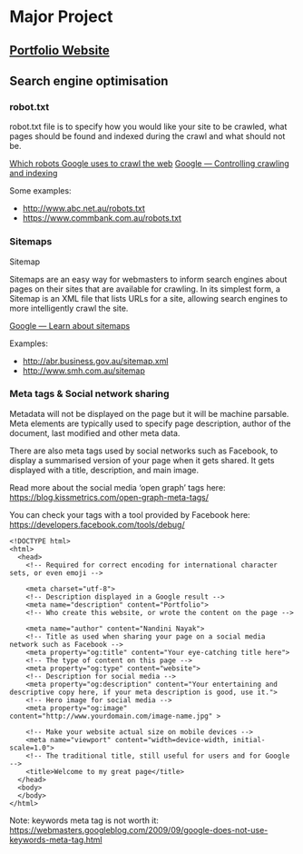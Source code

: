 # Major Project
## [Portfolio Website](/term-1/week-5/Project-Portfolio.md)

## Search engine optimisation

### robot.txt

robot.txt file is to specify how you would like your site to be 
crawled, what pages should be found and indexed during the 
crawl and what should not be.

[Which robots Google uses to crawl the web](https://support.google.com/webmasters/answer/1061943?hl=en)
[Google — Controlling crawling and indexing](https://developers.google.com/webmasters/control-crawl-index/docs/getting_started?csw=1)

Some examples:

- http://www.abc.net.au/robots.txt
- https://www.commbank.com.au/robots.txt

### Sitemaps

Sitemap

Sitemaps are an easy way for webmasters to inform search engines 
about pages on their sites that are available for crawling.
In its simplest form, a Sitemap is an XML file that lists URLs 
for a site, allowing search engines to more intelligently crawl
the site.

[Google — Learn about sitemaps](https://support.google.com/webmasters/answer/156184?authuser=1)

Examples:

- http://abr.business.gov.au/sitemap.xml
- http://www.smh.com.au/sitemap

### Meta tags & Social network sharing

Metadata will not be displayed on the page but it will be machine parsable.
Meta elements are typically used to specify page description, author of
the document, last modified and other meta data.

There are also meta tags used by social networks such as Facebook, to display a summarised version of your page when it gets shared.
It gets displayed with a title, description, and main image.

Read more about the social media ‘open graph’ tags here: https://blog.kissmetrics.com/open-graph-meta-tags/

You can check your tags with a tool provided by Facebook here: https://developers.facebook.com/tools/debug/

```
<!DOCTYPE html>
<html>
  <head>
    <!-- Required for correct encoding for international character sets, or even emoji -->
    
    <meta charset="utf-8">
    <!-- Description displayed in a Google result -->
    <meta name="description" content="Portfolio">
    <!-- Who create this website, or wrote the content on the page -->
    
    <meta name="author" content="Nandini Nayak">
    <!-- Title as used when sharing your page on a social media network such as Facebook -->
    <meta property="og:title" content="Your eye-catching title here">
    <!-- The type of content on this page -->
    <meta property="og:type" content="website">
    <!-- Description for social media -->
    <meta property="og:description" content="Your entertaining and descriptive copy here, if your meta description is good, use it.">
    <!-- Hero image for social media -->
    <meta property="og:image" content="http://www.yourdomain.com/image-name.jpg" >
    
    <!-- Make your website actual size on mobile devices -->
    <meta name="viewport" content="width=device-width, initial-scale=1.0">
    <!-- The traditional title, still useful for users and for Google -->
    <title>Welcome to my great page</title>
  </head>
  <body>    
  </body>
</html>
```

Note: keywords meta tag is not worth it: https://webmasters.googleblog.com/2009/09/google-does-not-use-keywords-meta-tag.html
